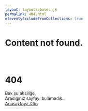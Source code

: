 ```yaml
---
layout: layouts/base.njk
permalink: 404.html
eleventyExcludeFromCollections: true
---
```

# Content not found.

 <div id="page-wrapper">
         <!-- ==== Page Content ==== -->
         <div class="page" style="padding-top:30px">
            <div class="container" id="not-found">
               <div class="row text-lg-left text-center">
                  <!-- content -->
                  <div class="col-lg-5 offset-lg-2" data-aos="zoom-in">
                     <!-- image -->
                     <img src="{{'/img/404.png' | url}}" class="img-fluid" alt="">
                  </div>
                  <!-- /col-lg -->
                  <div class="col-lg-5" data-aos="fade-down">
                     <h1>404</h1>
                     <span>Bak şu aksiliğe, <br> Aradığınız sayfayı bulamadık..</span>
                     <div class="text-lg-left">
                        <!-- button -->
                        <a href="/" class="btn btn-secondary btn-sm mt-4">Anasayfaya Dön</a>
                     </div>
                  </div>
                  <!-- /col-lg -->
               </div>
               <!-- /.row -->
            </div>
            <!-- /.container -->
         </div>
         <!-- /page -->
      </div>